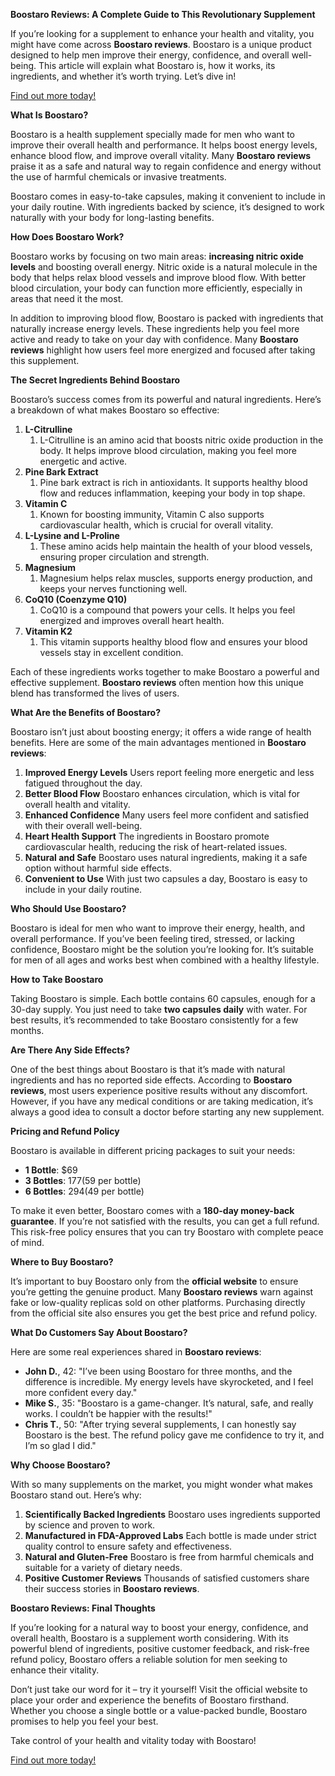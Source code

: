 ﻿**Boostaro Reviews: A Complete Guide to This Revolutionary Supplement**

If you’re looking for a supplement to enhance your health and vitality, you might have come across **Boostaro reviews**. Boostaro is a unique product designed to help men improve their energy, confidence, and overall well-being. This article will explain what Boostaro is, how it works, its ingredients, and whether it’s worth trying. Let’s dive in!

<a href="https://boostaro.org/" target="_blank">Find out more today!</a>

**What Is Boostaro?**

Boostaro is a health supplement specially made for men who want to improve their overall health and performance. It helps boost energy levels, enhance blood flow, and improve overall vitality. Many **Boostaro reviews** praise it as a safe and natural way to regain confidence and energy without the use of harmful chemicals or invasive treatments.

Boostaro comes in easy-to-take capsules, making it convenient to include in your daily routine. With ingredients backed by science, it’s designed to work naturally with your body for long-lasting benefits.

**How Does Boostaro Work?**

Boostaro works by focusing on two main areas: **increasing nitric oxide levels** and boosting overall energy. Nitric oxide is a natural molecule in the body that helps relax blood vessels and improve blood flow. With better blood circulation, your body can function more efficiently, especially in areas that need it the most.

In addition to improving blood flow, Boostaro is packed with ingredients that naturally increase energy levels. These ingredients help you feel more active and ready to take on your day with confidence. Many **Boostaro reviews** highlight how users feel more energized and focused after taking this supplement.

**The Secret Ingredients Behind Boostaro**

Boostaro’s success comes from its powerful and natural ingredients. Here’s a breakdown of what makes Boostaro so effective:

1. **L-Citrulline**
   1. L-Citrulline is an amino acid that boosts nitric oxide production in the body. It helps improve blood circulation, making you feel more energetic and active.
1. **Pine Bark Extract**
   1. Pine bark extract is rich in antioxidants. It supports healthy blood flow and reduces inflammation, keeping your body in top shape.
1. **Vitamin C**
   1. Known for boosting immunity, Vitamin C also supports cardiovascular health, which is crucial for overall vitality.
1. **L-Lysine and L-Proline**
   1. These amino acids help maintain the health of your blood vessels, ensuring proper circulation and strength.
1. **Magnesium**
   1. Magnesium helps relax muscles, supports energy production, and keeps your nerves functioning well.
1. **CoQ10 (Coenzyme Q10)**
   1. CoQ10 is a compound that powers your cells. It helps you feel energized and improves overall heart health.
1. **Vitamin K2**
   1. This vitamin supports healthy blood flow and ensures your blood vessels stay in excellent condition.

Each of these ingredients works together to make Boostaro a powerful and effective supplement. **Boostaro reviews** often mention how this unique blend has transformed the lives of users.

**What Are the Benefits of Boostaro?**

Boostaro isn’t just about boosting energy; it offers a wide range of health benefits. Here are some of the main advantages mentioned in **Boostaro reviews**:

1. **Improved Energy Levels**
   Users report feeling more energetic and less fatigued throughout the day.
1. **Better Blood Flow**
   Boostaro enhances circulation, which is vital for overall health and vitality.
1. **Enhanced Confidence**
   Many users feel more confident and satisfied with their overall well-being.
1. **Heart Health Support**
   The ingredients in Boostaro promote cardiovascular health, reducing the risk of heart-related issues.
1. **Natural and Safe**
   Boostaro uses natural ingredients, making it a safe option without harmful side effects.
1. **Convenient to Use**
   With just two capsules a day, Boostaro is easy to include in your daily routine.

**Who Should Use Boostaro?**

Boostaro is ideal for men who want to improve their energy, health, and overall performance. If you’ve been feeling tired, stressed, or lacking confidence, Boostaro might be the solution you’re looking for. It’s suitable for men of all ages and works best when combined with a healthy lifestyle.

**How to Take Boostaro**

Taking Boostaro is simple. Each bottle contains 60 capsules, enough for a 30-day supply. You just need to take **two capsules daily** with water. For best results, it’s recommended to take Boostaro consistently for a few months.

**Are There Any Side Effects?**

One of the best things about Boostaro is that it’s made with natural ingredients and has no reported side effects. According to **Boostaro reviews**, most users experience positive results without any discomfort. However, if you have any medical conditions or are taking medication, it’s always a good idea to consult a doctor before starting any new supplement.

**Pricing and Refund Policy**

Boostaro is available in different pricing packages to suit your needs:

- **1 Bottle**: $69
- **3 Bottles**: $177 ($59 per bottle)
- **6 Bottles**: $294 ($49 per bottle)

To make it even better, Boostaro comes with a **180-day money-back guarantee**. If you’re not satisfied with the results, you can get a full refund. This risk-free policy ensures that you can try Boostaro with complete peace of mind.

**Where to Buy Boostaro?**

It’s important to buy Boostaro only from the **official website** to ensure you’re getting the genuine product. Many **Boostaro reviews** warn against fake or low-quality replicas sold on other platforms. Purchasing directly from the official site also ensures you get the best price and refund policy.

**What Do Customers Say About Boostaro?**

Here are some real experiences shared in **Boostaro reviews**:

- **John D.**, 42: "I’ve been using Boostaro for three months, and the difference is incredible. My energy levels have skyrocketed, and I feel more confident every day."
- **Mike S.**, 35: "Boostaro is a game-changer. It’s natural, safe, and really works. I couldn’t be happier with the results!"
- **Chris T.**, 50: "After trying several supplements, I can honestly say Boostaro is the best. The refund policy gave me confidence to try it, and I’m so glad I did."

**Why Choose Boostaro?**

With so many supplements on the market, you might wonder what makes Boostaro stand out. Here’s why:

1. **Scientifically Backed Ingredients**
   Boostaro uses ingredients supported by science and proven to work.
1. **Manufactured in FDA-Approved Labs**
   Each bottle is made under strict quality control to ensure safety and effectiveness.
1. **Natural and Gluten-Free**
   Boostaro is free from harmful chemicals and suitable for a variety of dietary needs.
1. **Positive Customer Reviews**
   Thousands of satisfied customers share their success stories in **Boostaro reviews**.

**Boostaro Reviews: Final Thoughts**

If you’re looking for a natural way to boost your energy, confidence, and overall health, Boostaro is a supplement worth considering. With its powerful blend of ingredients, positive customer feedback, and risk-free refund policy, Boostaro offers a reliable solution for men seeking to enhance their vitality.

Don’t just take our word for it – try it yourself! Visit the official website to place your order and experience the benefits of Boostaro firsthand. Whether you choose a single bottle or a value-packed bundle, Boostaro promises to help you feel your best.

Take control of your health and vitality today with Boostaro!

<a href="https://boostaro.org/" target="_blank">Find out more today!</a>
